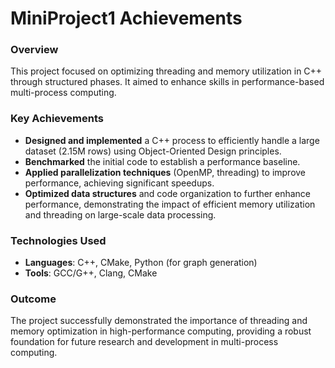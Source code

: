 # MiniProject1 Achievements

### Overview
This project focused on optimizing threading and memory utilization in C++ through structured phases. It aimed to enhance skills in performance-based multi-process computing.

### Key Achievements
- **Designed and implemented** a C++ process to efficiently handle a large dataset (2.15M rows) using Object-Oriented Design principles.
- **Benchmarked** the initial code to establish a performance baseline.
- **Applied parallelization techniques** (OpenMP, threading) to improve performance, achieving significant speedups.
- **Optimized data structures** and code organization to further enhance performance, demonstrating the impact of efficient memory utilization and threading on large-scale data processing.

### Technologies Used
- **Languages**: C++, CMake, Python (for graph generation)
- **Tools**: GCC/G++, Clang, CMake

### Outcome
The project successfully demonstrated the importance of threading and memory optimization in high-performance computing, providing a robust foundation for future research and development in multi-process computing.

